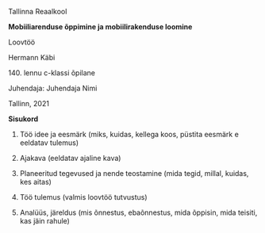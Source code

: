 Tallinna Reaalkool

**Mobiiliarenduse õppimine ja mobiilirakenduse loomine**

Loovtöö

Hermann Käbi

140\. lennu c-klassi õpilane

Juhendaja: Juhendaja Nimi

Tallinn, 2021

**Sisukord**

1.  Töö idee ja eesmärk (miks, kuidas, kellega koos, püstita eesmärk e
    eeldatav tulemus)

2.  Ajakava (eeldatav ajaline kava)

3.  Planeeritud tegevused ja nende teostamine (mida tegid, millal,
    kuidas, kes aitas)

4.  Töö tulemus (valmis loovtöö tutvustus)

5.  Analüüs, järeldus (mis õnnestus, ebaõnnestus, mida õppisin, mida
    teisiti, kas jäin rahule)
